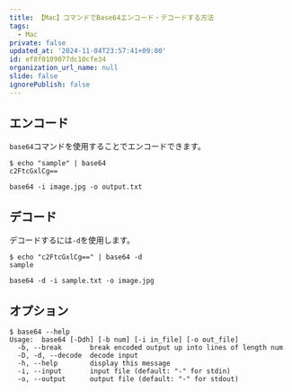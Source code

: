 ```yaml
---
title: 【Mac】コマンドでBase64エンコード・デコードする方法
tags:
  - Mac
private: false
updated_at: '2024-11-04T23:57:41+09:00'
id: ef8f0109077dc10cfe34
organization_url_name: null
slide: false
ignorePublish: false
---
```

## エンコード

`base64`コマンドを使用することでエンコードできます。

```terminal
$ echo "sample" | base64
c2FtcGxlCg==
```

```terminal
base64 -i image.jpg -o output.txt
```


## デコード

デコードするには`-d`を使用します。

```terminal
$ echo "c2FtcGxlCg==" | base64 -d
sample
```

```terminal
base64 -d -i sample.txt -o image.jpg 
```

## オプション

```terminal
$ base64 --help
Usage:	base64 [-Ddh] [-b num] [-i in_file] [-o out_file]
  -b, --break       break encoded output up into lines of length num
  -D, -d, --decode  decode input
  -h, --help        display this message
  -i, --input       input file (default: "-" for stdin)
  -o, --output      output file (default: "-" for stdout)
```
